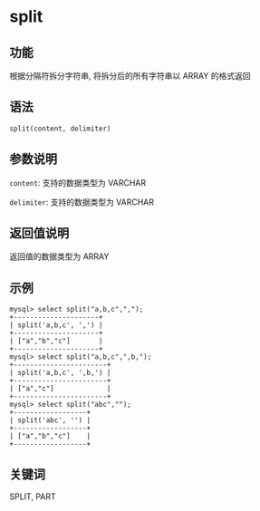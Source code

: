 # split

## 功能

根据分隔符拆分字符串, 将拆分后的所有字符串以 ARRAY 的格式返回

## 语法

```Haskell
split(content, delimiter)
```

## 参数说明

`content`: 支持的数据类型为 VARCHAR

`delimiter`: 支持的数据类型为 VARCHAR

## 返回值说明

返回值的数据类型为 ARRAY

## 示例

```Plain Text
mysql> select split("a,b,c",",");
+---------------------+
| split('a,b,c', ',') |
+---------------------+
| ["a","b","c"]       |
+---------------------+
mysql> select split("a,b,c",",b,");
+-----------------------+
| split('a,b,c', ',b,') |
+-----------------------+
| ["a","c"]             |
+-----------------------+
mysql> select split("abc","");
+------------------+
| split('abc', '') |
+------------------+
| ["a","b","c"]    |
+------------------+
```

## 关键词

SPLIT, PART
